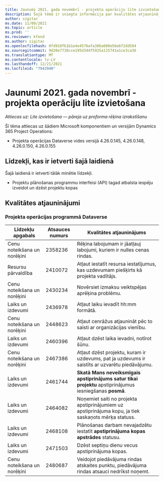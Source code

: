```yaml
---
title: Jaunumi 2021. gada novembrī - projekta operāciju lite izvietošana
description: Šajā tēmā ir sniegta informācija par kvalitātes atjauninājumiem, kas ir pieejami 2021. gada novembra projekta operāciju lite izvietošanas laidienā.
author: sigitac
ms.date: 11/09/2021
ms.topic: article
ms.prod: ''
ms.reviewer: kfend
ms.author: sigitac
ms.openlocfilehash: 0fd910fb1b1e4e4576afa386a600e56e6f2dd504
ms.sourcegitcommit: 9d20e7738cce195d344f5925a115741a1ce3ca36
ms.translationtype: MT
ms.contentlocale: lv-LV
ms.lasthandoff: 12/21/2021
ms.locfileid: "7942940"
---
```

# <a name="whats-new-november-2021---project-operations-lite-deployment"></a>Jaunumi 2021. gada novembrī - projekta operāciju lite izvietošana

_Attiecas uz: Lite izvietošana — pāreja uz proforma rēķina izrakstīšanu_

Šī tēma attiecas uz šādiem Microsoft komponentiem un versijām Dynamics 365 Project Operations:

- Projekta operācijas Dataverse vides versijā 4.26.0.145, 4.26.0.148, 4.26.0.150, 4.26.0.155
  
## <a name="features-included-in-this-release"></a>Līdzekļi, kas ir ietverti šajā laidienā

Šajā laidienā ir ietverti tālāk minētie līdzekļi.

- Projektu plānošanas programmu interfeisi (API) tagad atbalsta iespēju izveidot un dzēst projektu kopas

## <a name="quality-updates"></a>Kvalitātes atjauninājumi

### <a name="project-operations-in-dataverse"></a>Projekta operācijas programmā Dataverse

| Līdzekļu apgabals | Atsauces numurs | Kvalitātes atjauninājums |
| --- | --- | --- |
| Cenu noteikšana un norēķini | 2358236 | Rēķina labojumam ir jāatļauj labojumi, kuriem ir nulles cenas rindas. |
| Resursu pārvaldība | 2410072 | Atļaut iestatīt resursa iestatījumus, kas uzdevumam piešķirts kā projekta vadītājs. |
| Cenu noteikšana un norēķini | 2430234 | Novērsiet izmaksu veiktspējas aprēķina problēmu. |
| Laiks un izdevumi | 2436978 | Atļaut laiku ievadīt hh:mm formātā. |
| Cenu noteikšana un norēķini | 2448623 | Atļaut cenrāžus atjaunināt pēc to saisti ar organizācijas vienību. |
| Laiks un izdevumi | 2460396 | Atļaut dzēst laika ievadni, notīrot šūnu. |
| Cenu noteikšana un norēķini | 2467386 | Atļaut dzēst projektu, kuram ir uzdevums, pat ja uzdevums ir saistīts ar uzvarētu piedāvājumu. |
| Laiks un izdevumi | 2461744 | **Skatā Mans neveiksmīgais apstiprinājums satur tikai projektu** apstiprinājumus iesniegšanas **posmā**. |
| Laiks un izdevumi | 2464082 | Noņemiet saiti no projekta apstiprinājumiem uz apstiprinājuma kopu, ja tiek saskaņots mērķa statuss. |
| Laiks un izdevumi | 2468108 | Plānošanas darbam nevajadzētu iestatīt **apstiprinājuma kopas apstrādes** statusu. |
| Laiks un izdevumi | 2471503 | Dzēst septiņu dienu vecus apstiprinājuma kopas. |
| Cenu noteikšana un norēķini | 2480687 | Veidojot piedāvājuma rindas atskaites punktu, piedāvājuma rindas atsauci nedrīkst noņemt. |
